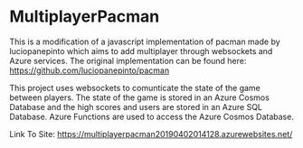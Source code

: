 # MultiplayerPacman

This is a modification of a javascript implementation of pacman made by luciopanepinto which aims to add multiplayer through websockets and Azure services. The original implementation can be found here: https://github.com/luciopanepinto/pacman

This project uses websockets to comunticate the state of the game between players. The state of the game is stored in an Azure Cosmos Database and the high scores and users are stored in an Azure SQL Database. Azure Functions are used to access the Azure Cosmos Database.

Link To Site: https://multiplayerpacman20190402014128.azurewebsites.net/